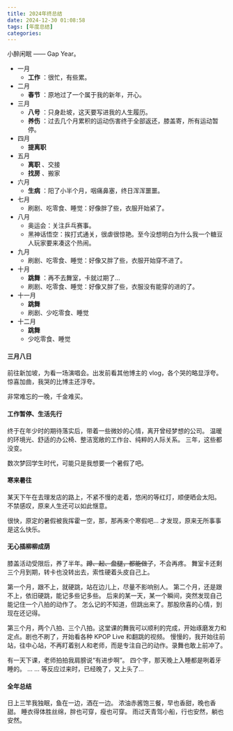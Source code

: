 ```yaml
---
title: 2024年终总结
date: 2024-12-30 01:08:58
tags: [年度总结]
categories:
---
```

小醉闲眠 —— Gap Year。
<!-- more -->

* 一月
  * __工作__ ：很忙，有些累。
* 二月
  * __春节__ ：原地过了一个属于我的新年，开心。
* 三月
  * __八号__ ：只身赴坡，这天要写进我的人生履历。
  * __养伤__ ：过去几个月累积的运动伤害终于全部返还，膝盖寄，所有运动暂停。
* 四月
  * __提离职__
* 五月
  * __离职__ 、交接
  * __找房__ 、搬家
* 六月
  * __生病__ ：阳了小半个月，咽痛鼻塞，终日浑浑噩噩。
* 七月
  * 刷剧、吃零食、睡觉：好像胖了些，衣服开始紧了。
* 八月
  * 奥运会：关注乒乓赛事。
  * 黑神话悟空：挨打式通关，很虐很惊艳。至今没想明白为什么我一个糖豆人玩家要来凑这个热闹。
* 九月
  * 刷剧、吃零食、睡觉：好像又胖了些，衣服开始穿不进了。
* 十月
  * __跳舞__ ：再不去舞室，卡就过期了...
  * 刷剧、吃零食、睡觉：好像又胖了些，衣服没有能穿的进的了。
* 十一月
  * __跳舞__
  * 刷剧、少吃零食、睡觉
* 十二月
  * __跳舞__
  * 少吃零食、睡觉

#### 三月八日
前往新加坡，为看一场演唱会。出发前看其他博主的 vlog，各个哭的略显浮夸。
惊喜加曲，我哭的比博主还浮夸。

非常难忘的一晚，千金难买。

#### 工作暂停、生活先行
终于在年少时的期待落实后，带着一些微妙的心情，离开曾经梦想的公司。
温暖的环境光、舒适的办公椅、整洁宽敞的工作台、纯粹的人际关系。
三年，这些都没变。

数次梦回学生时代，可能只是我想要一个暑假了吧。

#### 寒来暑往
某天下午在去理发店的路上，不紧不慢的走着，悠闲的等红灯，顺便晒会太阳。
不禁感叹，原来人生还可以如此惬意。

很快，原定的暑假被我挥霍一空，那，那再来个寒假吧...
才发现，原来无所事事是这么快乐。
#### 无心插柳柳成荫
膝盖活动受限后，养了半年。<del>蹲、起、盘腿，都能做了</del>，不会再疼。
舞室卡还剩三个月到期，转卡也没转出去，索性硬着头皮自己上。

第一个月，跟不上，就硬跳，站在边儿上，尽量不影响别人。
第二个月，还是跟不上，依旧硬跳，能记多些记多些。
后来的某一天，某一个瞬间，突然发现自己能记住一个八拍的动作了。
怎么记的不知道，但跳出来了。那股欣喜的心情，到现在还记得。

第三个月，两个八拍、三个八拍。这堂课的舞我可以顺利的完成，开始琢磨发力和定点。剧也不刷了，开始看各种 KPOP Live 和翻跳的视频。
慢慢的，我开始往前站，往中心站，不再盯着别人和老师，而是专注自己的动作。录舞也敢上前冲了。

有一天下课，老师拍拍我肩膀说“有进步啊”。
四个字，那天晚上入睡都是咧着牙睡的。
...
...
等反应过来时，已经晚了，又上头了...

#### 全年总结
日上三竿我独眠，鱼在一边，酒在一边。
浓油赤酱饱三餐，早也香甜，晚也香甜。
睡衣得体胜丝绵，胖也可穿，瘦也可穿。
雨过天青驾小船，行也安然，躺也安然。

